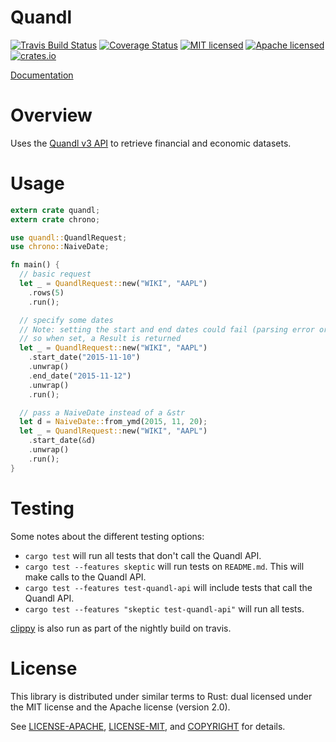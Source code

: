 # Quandl

[![Travis Build Status](https://travis-ci.org/frostly/quandl.svg?branch=master)](https://travis-ci.org/frostly/quandl)
[![Coverage Status](https://coveralls.io/repos/frostly/quandl/badge.svg?branch=master&service=github)](https://coveralls.io/github/frostly/quandl?branch=master)
[![MIT licensed](https://img.shields.io/badge/license-MIT-blue.svg)](./LICENSE-MIT)
[![Apache licensed](https://img.shields.io/badge/license-Apache-blue.svg)](./LICENSE-APACHE)
[![crates.io](http://meritbadge.herokuapp.com/quandl)](https://crates.io/crates/quandl)

[Documentation](http://open.frostly.com/quandl)

# Overview

Uses the [Quandl v3 API](https://www.quandl.com/docs/api) to retrieve financial and economic
datasets.

# Usage

```rust
extern crate quandl;
extern crate chrono;

use quandl::QuandlRequest;
use chrono::NaiveDate;

fn main() {
  // basic request
  let _ = QuandlRequest::new("WIKI", "AAPL")
    .rows(5)
    .run();

  // specify some dates
  // Note: setting the start and end dates could fail (parsing error or inconsistency)
  // so when set, a Result is returned
  let _ = QuandlRequest::new("WIKI", "AAPL")
    .start_date("2015-11-10")
    .unwrap()
    .end_date("2015-11-12")
    .unwrap()
    .run();

  // pass a NaiveDate instead of a &str
  let d = NaiveDate::from_ymd(2015, 11, 20);
  let _ = QuandlRequest::new("WIKI", "AAPL")
    .start_date(&d)
    .unwrap()
    .run();
}
```

# Testing

Some notes about the different testing options:

- `cargo test` will run all tests that don't call the Quandl API.
- `cargo test --features skeptic` will run tests on `README.md`. This will make calls to the Quandl
API.
- `cargo test --features test-quandl-api` will include tests that call the Quandl API.
- `cargo test --features "skeptic test-quandl-api"` will run all tests.

[clippy](https://github.com/Manishearth/rust-clippy) is also run as part of the nightly build on travis.

# License

This library is distributed under similar terms to Rust: dual licensed under the MIT license and the Apache license (version 2.0).

See [LICENSE-APACHE](LICENSE-APACHE), [LICENSE-MIT](LICENSE-MIT), and [COPYRIGHT](COPYRIGHT) for details.
